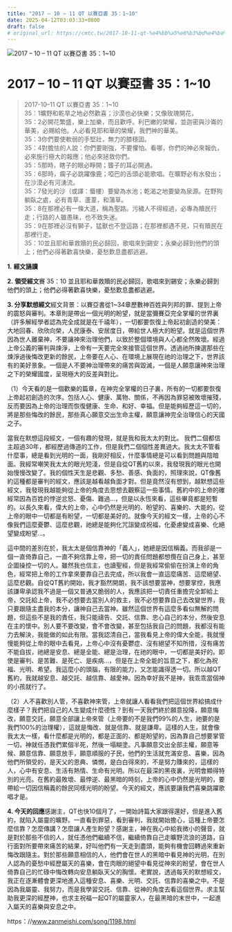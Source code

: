 ```yaml
---
title: "2017 – 10 – 11 QT 以賽亞書 35：1~10"
date: 2025-04-12T03:03:33+0800
draft: false
# original_url: https://cmtc.tw/2017-10-11-qt-%e4%bb%a5%e8%b3%bd%e4%ba%9e%e6%9b%b8-35%ef%bc%9a110
---
```


![2017 – 10 – 11 QT 以賽亞書 35：1\~10](/images/qt.jpg   "2017 – 10 – 11 QT 以賽亞書 35：1\~10")

# 2017 – 10 – 11 QT 以賽亞書 35：1\~10

> 2017-10–11 QT 以賽亞書 35：1\~10  
> 35：1曠野和乾旱之地必然歡喜；沙漠也必快樂；又像玫瑰開花，  
> 35：2必開花繁盛，樂上加樂，而且歡呼。利巴嫩的榮耀，並迦密與沙崙的華美，必賜給他。人必看見耶和華的榮耀，我們神的華美。  
> 35：3你們要使軟弱的手堅壯，無力的膝穩固。  
> 35：4對膽怯的人說：你們要剛強，不要懼怕。看哪，你們的神必來報仇，必來施行極大的報應；他必來拯救你們。  
> 35：5那時，瞎子的眼必睜開；聾子的耳必開通。  
> 35：6那時，瘸子必跳躍像鹿；啞巴的舌頭必能歌唱。在曠野必有水發出；在沙漠必有河湧流。  
> 35：7發光的沙（或譯：蜃樓）要變為水池；乾渴之地要變為泉源。在野狗躺臥之處，必有青草、蘆葦，和蒲草。  
> 35：8在那裡必有一條大道，稱為聖路。污穢人不得經過，必專為贖民行走；行路的人雖愚昧，也不致失迷。  
> 35：9在那裡必沒有獅子，猛獸也不登這路；在那裡都遇不見，只有贖民在那裡行走。  
> 35：10並且耶和華救贖的民必歸回，歌唱來到錫安；永樂必歸到他們的頭上；他們必得著歡喜快樂，憂愁歎息盡都逃避。

**1.** **經文誦讀**

**2.** **領受經文**賽 35：10 並且耶和華救贖的民必歸回，歌唱來到錫安；永樂必歸到他們的頭上；他們必得著歡喜快樂，憂愁歎息盡都逃避。

**3. 分享默想經文**經文背景：以賽亞書從1\~34章歷數神百姓與列邦的罪、提到上帝的震怒與審判。本章則是帶出一個光明的盼望，就是當彌賽亞完全掌權的世界裏（許多解經學者認為完全成就是在千禧年），一切都要恢復上帝起初創造的榮美：大地回春、欣欣向榮，人民康泰、安居度日，帶給世人極大的盼望。就是這個世界因為世人離棄神，不要讓神來治理他們，以致於整個環境與人心都全然敗壞。經過上帝公義的審判與煉淨，上帝有一天要完全來接管這個世界。透過祂所揀選那些在煉淨過後悔改更新的餘民，上帝要在人心、在環境上展現在祂的治理之下，世界該有的美好景象。一個是人不要神治理帶來的痛苦與毀滅，一個是人願意讓神來治理之下的榮耀國度，呈現極大的反差與對比。

（1）今天看的是一個歡樂的篇章，在神完全掌權的日子裏，所有的一切都要恢復上帝起初創造的次序。包括人心、健康、萬物、關係，不再因為罪惡被敗壞摧殘，反而要因為上帝的治理而恢復健康、生命、和好、幸福。但是能夠經歷這一切的，將是那些悔改的餘民，那些真心願意交出生命主權，願意讓神完全治理信心的天國之子。

當我在默想這段經文，一個有趣的發現，就是我和我太太的對比。 我們二個都信主超過30年，都經歷過傳道的工作，但是我們二個個性差異過大。我太太不管看什麼事，總是看到光明的一面，我剛好相反，什麼事情總是可以看到問題與陰暗面。我經常嘲笑我太太的眼光短淺，但是自從QT舊約以來，我發現我的眼光也開始慢慢改變了。我的個性天生是悲觀、多愁、善感、負面的，照理來說，QT像舊約這種都是審判的經文，應該是越看越負面才對。但是竟然沒有想到，越默想這些經文，我發現我越能夠從上帝的角度去思想去觀察這一些事情。舊約中的上帝的確經常因為百姓的悖逆忿怒、憂傷、難過…，但是以永恆來看，這些畢竟都是短暫的。以長久來看，偉大的上帝，心中仍然是光明的、盼望的、喜樂的、大能的。從上帝的眼中一切都是有盼望，一切都是美好的。就像今天的經文一樣，上帝的心不像我們這麼憂鬱、這麼悲觀，祂總是能夠化咒詛變成祝福，化憂慮變成喜樂、化絕望變成盼望…。

這中間的差別在於，我太太是個信靠神的「義人」，她總是因信稱義。而我卻是一個一直倚靠自己，一直不夠信靠上帝，把一切的責任問題都想攬在自己身上，甚至企圖操控一切的人。雖然我也信主，也讀聖經，但是我經常偷偷在扮演上帝的角色，經常把上帝的工作拿來要靠自己去完成，所以我會一直這麼痛苦、這麼絕望、這麼悲觀。自從QT舊約開始，我才豁然開朗，我不該想要當神，想要掌控，我應該謙卑承認我不過是一個又普通又脆弱的人，我應該把一切責任重擔完全卸給上帝，交託給上帝，我不必想要去當別人的救主，我不必想要靠自己去改變世界，我只要跟隨主盡我的本分，讓神自己去當神。雖然這個世界有這麼多看似無解的問題，但這些不是我的責任，我只能禱告、交託、信靠、忠心自己的本分，然後安息在主的懷中。別人要不要改變，會不會改變，甚至包括我自己的問題，我都沒有能力去解決，我能做的如此有限。當我認清自己，當我看見上帝的偉大全能，我就慢慢能夠從上帝的眼中去看見，上帝心中沒有憂鬱症、沒有絕望不知所措，沒有痛苦不能自拔，祂總是安息、總是全能、總是治理，在祂的眼中，一切都是美好的。即使是審判、是苦難、是死亡、是疾病…，但是在上帝全能的旨意之下，都化為祝福、光明、希望。我這麼小的頭腦，有限的能力，又怎能識得透一切。所以越QT舊約，我就越安息、越交託、越信靠、越愛神。因為幸好我不是神，我乖乖當個神的小孩就行了。

（2）人不喜歡別人管，不喜歡神來管，上帝就讓人看看我們把這個世界給搞成什麼樣子？我們把自己的人生變成什麼德性？到有一天我們終於願意投降，願意悔改，願意交託，願意全部讓上帝來管（上帝要的不是我們99%的人生，祂要的是我們100%的治理權），這就是悔改、就是信靠、就是謙卑。這樣的人生，就會像我太太一樣，看什麼都是光明的，都是正面的、都是盼望的，因為靠自己想要掌管一切，神就任憑我們累個半死，然後一塌糊塗。凡事願意交出全部主權，願意等候、願意信靠、願意放手，願意順服的子民，他們的生活就充滿安息、喜樂，因為他們所領受的，是天父的恩典、憐憫，是白白得來的，不是努力賺來的，這樣的人，心中有安息、生活有熱情、生命有光明。所以在最深的黑夜裏，光明會顯得特別的光亮。在舊約最敗壞、最悖逆、最黑暗的時刻，上帝的心中仍然是光明的，要帶給一切因信稱義的餘民同樣光明的盼望。今天的經文，應該要讓我們喜樂跳躍歌唱才是。

**4. 今天的回應**感謝主，QT也快10個月了，一開始詩篇大家跟得還好，但是進入舊約，就陷入屬靈的曠野。一直看到罪惡，看到審判，我就開始擔心，這種上帝要怎麼信靠？怎麼傳講？怎麼讓人產生盼望？感謝主，神在我心中給我微小的聲音，就是對於那些不信的人，就任憑他們繼續不信，繼續倚靠自己走曠野流浪的道路，自行面對所要帶來痛苦的結果，好叫他們有一天走到盡頭，能夠有機會回轉過來重新悔改跟隨主。對於那些願意相信的人，他們會在世人的黑暗中看見神的光明，在別人認為的憂愁中經歷屬天的喜樂，會在肉眼的絕望中看見從神來的盼望，會在世人倚靠自己的忙碌中悔改轉向安息躺臥天父的胸懷。老實說，透過每天的默想經文，我正在逐漸體會更深地進入這種安息、喜樂、光明、交託、信靠的喜樂之中。不是因為我屬靈、我努力，而是我學習交託、信靠、從神的角度去看這個世界。求主幫助我更深的經歷神，也求主祝福一起QT的屬靈家人，在最黑暗的末世中，一起進入屬天的喜樂與安息之中。

https：//www.zanmeishi.com/song/1198.html